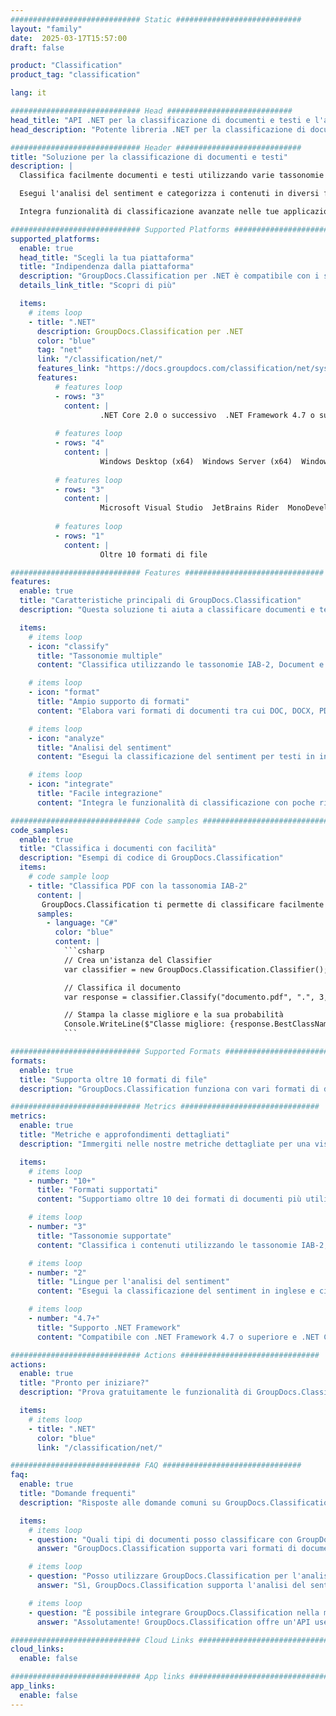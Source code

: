 ```yaml
---
############################# Static ############################
layout: "family"
date:  2025-03-17T15:57:00
draft: false

product: "Classification"
product_tag: "classification"

lang: it

############################# Head ############################
head_title: "API .NET per la classificazione di documenti e testi e l'analisi del sentiment"
head_description: "Potente libreria .NET per la classificazione di documenti e testi utilizzando le tassonomie IAB-2, Document e Sentiment. Supporta molteplici formati di file e lingue."

############################# Header ############################
title: "Soluzione per la classificazione di documenti e testi"
description: |
  Classifica facilmente documenti e testi utilizzando varie tassonomie con la nostra API .NET.

  Esegui l'analisi del sentiment e categorizza i contenuti in diversi formati di file e lingue.

  Integra funzionalità di classificazione avanzate nelle tue applicazioni .NET con poche righe di codice.

############################# Supported Platforms ###############################
supported_platforms:
  enable: true
  head_title: "Scegli la tua piattaforma"
  title: "Indipendenza dalla piattaforma"
  description: "GroupDocs.Classification per .NET è compatibile con i seguenti sistemi operativi e framework:"
  details_link_title: "Scopri di più"

  items:
    # items loop
    - title: ".NET"
      description: GroupDocs.Classification per .NET
      color: "blue"
      tag: "net"
      link: "/classification/net/"
      features_link: "https://docs.groupdocs.com/classification/net/system-requirements/"
      features:
          # features loop
          - rows: "3"
            content: |
                    .NET Core 2.0 o successivo  .NET Framework 4.7 o superiore
      
          # features loop
          - rows: "4"
            content: |
                    Windows Desktop (x64)  Windows Server (x64)  Windows Azure  Mac OS X x64 (10.12+)
      
          # features loop
          - rows: "3"
            content: |
                    Microsoft Visual Studio  JetBrains Rider  MonoDevelop
      
          # features loop
          - rows: "1"
            content: |
                    Oltre 10 formati di file

############################# Features ###############################
features:
  enable: true
  title: "Caratteristiche principali di GroupDocs.Classification"
  description: "Questa soluzione ti aiuta a classificare documenti e testi utilizzando varie tassonomie, eseguire l'analisi del sentiment e integrare funzionalità di classificazione avanzate nelle tue applicazioni .NET."

  items:
    # items loop
    - icon: "classify"
      title: "Tassonomie multiple"
      content: "Classifica utilizzando le tassonomie IAB-2, Document e Sentiment."

    # items loop
    - icon: "format"
      title: "Ampio supporto di formati"
      content: "Elabora vari formati di documenti tra cui DOC, DOCX, PDF e altri."

    # items loop
    - icon: "analyze"
      title: "Analisi del sentiment"
      content: "Esegui la classificazione del sentiment per testi in inglese e cinese."

    # items loop
    - icon: "integrate"
      title: "Facile integrazione"
      content: "Integra le funzionalità di classificazione con poche righe di codice."

############################# Code samples ############################
code_samples:
  enable: true
  title: "Classifica i documenti con facilità"
  description: "Esempi di codice di GroupDocs.Classification"
  items:
    # code sample loop
    - title: "Classifica PDF con la tassonomia IAB-2"
      content: |
       GroupDocs.Classification ti permette di classificare facilmente documenti PDF utilizzando la tassonomia IAB-2. Specifica semplicemente il percorso del documento, il numero desiderato di risultati e il tipo di tassonomia per ottenere i risultati della classificazione.
      samples:
        - language: "C#"
          color: "blue"
          content: |
            ```csharp
            // Crea un'istanza del Classifier
            var classifier = new GroupDocs.Classification.Classifier();

            // Classifica il documento
            var response = classifier.Classify("documento.pdf", ".", 3, Taxonomy.Iab2);

            // Stampa la classe migliore e la sua probabilità
            Console.WriteLine($"Classe migliore: {response.BestClassName}, Probabilità: {response.BestClassProbability}");
            ```

############################# Supported Formats ###############################
formats:
  enable: true
  title: "Supporta oltre 10 formati di file"
  description: "GroupDocs.Classification funziona con vari formati di documenti popolari"

############################# Metrics ###############################
metrics:
  enable: true
  title: "Metriche e approfondimenti dettagliati"
  description: "Immergiti nelle nostre metriche dettagliate per una visione completa delle nostre prestazioni e della nostra crescita."

  items:
    # items loop
    - number: "10+"
      title: "Formati supportati"
      content: "Supportiamo oltre 10 dei formati di documenti più utilizzati."

    # items loop
    - number: "3"
      title: "Tassonomie supportate"
      content: "Classifica i contenuti utilizzando le tassonomie IAB-2, Document e Sentiment."

    # items loop
    - number: "2"
      title: "Lingue per l'analisi del sentiment"
      content: "Esegui la classificazione del sentiment in inglese e cinese."

    # items loop
    - number: "4.7+"
      title: "Supporto .NET Framework"
      content: "Compatibile con .NET Framework 4.7 o superiore e .NET Core 2.0 o successivo."

############################# Actions ###############################
actions:
  enable: true
  title: "Pronto per iniziare?"
  description: "Prova gratuitamente le funzionalità di GroupDocs.Classification sulla tua piattaforma."

  items:
    # items loop
    - title: ".NET"
      color: "blue"
      link: "/classification/net/"

############################# FAQ ###############################
faq:
  enable: true
  title: "Domande frequenti"
  description: "Risposte alle domande comuni su GroupDocs.Classification."

  items:
    # items loop
    - question: "Quali tipi di documenti posso classificare con GroupDocs.Classification?"
      answer: "GroupDocs.Classification supporta vari formati di documenti tra cui Microsoft Word (DOC, DOCX, RTF), OpenOffice (ODT), PDF e file di testo semplice (TXT)."

    # items loop
    - question: "Posso utilizzare GroupDocs.Classification per l'analisi del sentiment?"
      answer: "Sì, GroupDocs.Classification supporta l'analisi del sentiment sia per testi in inglese che in cinese, permettendoti di determinare il sentiment di documenti o frammenti di testo."

    # items loop
    - question: "È possibile integrare GroupDocs.Classification nella mia applicazione .NET esistente?"
      answer: "Assolutamente! GroupDocs.Classification offre un'API user-friendly che può essere facilmente integrata nelle tue applicazioni .NET con poche righe di codice. È progettata per funzionare senza problemi con i tuoi flussi di lavoro esistenti."

############################# Cloud Links ###############################
cloud_links:
  enable: false

############################# App links ###############################
app_links:
  enable: false
---
```

